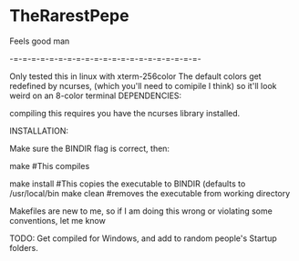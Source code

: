 # TheRarestPepe
Feels good man



-=-=-=-=-=-=-=-=-=-=-=-=-=-=-=-=-=-=-=-=-=-

Only tested this in linux with xterm-256color
The default colors get redefined by ncurses, (which you'll need to comipile I think) so it'll look weird on an 8-color terminal
DEPENDENCIES:

compiling this requires you have the ncurses library installed. 


INSTALLATION:

Make sure the BINDIR flag is correct, then:

make
  #This compiles

make install
  #This copies the executable to BINDIR (defaults to /usr/local/bin
make clean
  #removes the executable from working directory
  
Makefiles are new to me, so if I am doing this wrong or violating some conventions, let me know


TODO: Get compiled for Windows, and add to random people's Startup folders.
